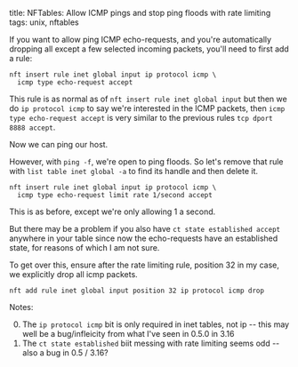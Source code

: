 title: NFTables: Allow ICMP pings and stop ping floods with rate limiting
tags: unix, nftables

If you want to allow ping ICMP echo-requests, and you're automatically dropping all except a few selected incoming packets, you'll need to first add a rule:

    nft insert rule inet global input ip protocol icmp \
      icmp type echo-request accept

This rule is as normal as of ``nft insert rule inet global input`` but then we do ``ip protocol icmp`` to say we're interested in the ICMP packets, then ``icmp type echo-request accept`` is very similar to the previous rules ``tcp dport 8888 accept``.

Now we can ping our host. 

However, with ``ping -f``, we're open to ping floods. So let's remove that rule with ``list table inet global -a`` to find its handle and then delete it.

    nft insert rule inet global input ip protocol icmp \
      icmp type echo-request limit rate 1/second accept

This is as before, except we're only allowing 1 a second. 

But there may be a problem if you also have ``ct state established accept`` anywhere in your table since now the echo-requests have an established state, for reasons of which I am not sure.

To get over this, ensure after the rate limiting rule, position 32 in my case, we explicitly drop all icmp packets.

    nft add rule inet global input position 32 ip protocol icmp drop

Notes:

0. The ``ip protocol icmp`` bit is only required in inet tables, not ip -- this may well be a bug/infleicity from what I've seen in 0.5.0 in 3.16
0. The ``ct state established`` biit messing with rate limiting seems odd -- also a bug in 0.5  / 3.16?
